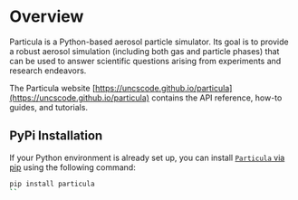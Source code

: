 
# Overview

Particula is a Python-based aerosol particle simulator. Its goal is to provide a robust aerosol simulation (including both gas and particle phases) that can be used to answer scientific questions arising from experiments and research endeavors.

The Particula website [https://uncscode.github.io/particula](https://uncscode.github.io/particula) contains the API reference, how-to guides, and tutorials.

## PyPi Installation

If your Python environment is already set up, you can install [`Particula` via pip](https://pypi.org/project/particula/) using the following command:

``` bash
pip install particula
``
